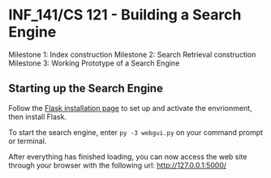 # INF_141/CS 121 - Building a Search Engine
Milestone 1: Index construction
Milestone 2: Search Retrieval construction
Milestone 3: Working Prototype of a Search Engine 

## Starting up the Search Engine
Follow the [Flask installation page](https://flask.palletsprojects.com/en/1.1.x/installation/) to set up and activate the envrionment, then install Flask.  <br>

To start the search engine, enter 
`py -3 webgui.py`
on your command prompt or terminal. 

After everything has finished loading, you can now access the web site through your browser with the following url: http://127.0.0.1:5000/ 